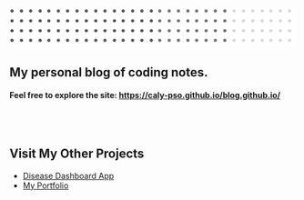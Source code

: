 ![banner](/assets/img/header.png)
<br>
## My personal blog of coding notes. 
#### Feel free to explore the site: https://caly-pso.github.io/blog.github.io/
<br>
<br>

## Visit My Other Projects
- [Disease Dashboard App](https://github.com/caly-pso/disease_dashboard_app)
- [My Portfolio](https://caly-pso.github.io/)
